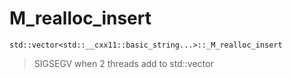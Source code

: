# M_realloc_insert

`std::vector<std::__cxx11::basic_string...>::_M_realloc_insert`

> SIGSEGV when 2 threads add to std::vector
